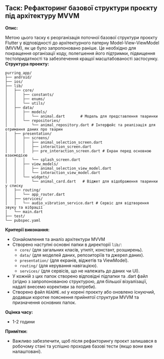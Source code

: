 ## Таск: Рефакторинг базової структури проєкту під архітектуру MVVM

**Опис:**

Метою цього таску є реорганізація поточної базової структури проєкту Flutter у відповідності до архітектурного патерну Model-View-ViewModel (MVVM), як це було запропоновано раніше. Це необхідно для покращення організації коду, полегшення його підтримки, підвищення тестопридатності та забезпечення кращої масштабованості застосунку.
**Структура проекту:**
```
purring_app/
├── android/
├── ios/
├── lib/
│   ├── core/
│   │   ├── constants/
│   │   ├── enums/
│   │   └── utils/
│   ├── data/
│   │   ├── models/
│   │   │   └── animal.dart       # Модель для представлення тваринки
│   │   └── repositories/
│   │       └── animal_repository.dart # Інтерфейс та реалізація для отримання даних про тварин
│   ├── presentation/
│   │   ├── screens/
│   │   │   ├── animal_selection_screen.dart
│   │   │   ├── interaction_screen.dart
│   │   │   ├── pre_interaction_screen.dart # Екран перед основною взаємодією
│   │   │   └── splash_screen.dart
│   │   ├── view_models/
│   │   │   ├── animal_selection_view_model.dart
│   │   │   └── interaction_view_model.dart
│   │   └── widgets/
│   │       └── animal_card.dart   # Віджет для відображення тваринки у списку
│   ├── routing/
│   │   └── app_router.dart
│   ├── services/
│   │   └── audio_vibration_service.dart # Сервіс для відтворення звуку та вібрації
│   └── main.dart
├── test/
└── pubspec.yaml
```

**Критерії виконання:**

* Ознайомлення та аналіз архітектури MVVM
* Створено наступні основні папки в директорії `lib/`:
    * `core/` (для загальних класів, утиліт, констант, розширень).
    * `data/` (для моделей даних, репозиторіїв та джерел даних).
    * `presentation/` (для екранів, віджетів та ViewModel).
    * `routing/` (для керування навігацією).
    * `services/` (для сервісів, що не належать до даних чи UI).
* У кожній з цих папок створено відповідні підпапки та .dart файл (згідно з запропонованою структурою, для більшої візуалізації, надалі внесемо корективи за потреби).
* Створено файл `README.md` у корені проєкту або оновлено існуючий, додавши коротке пояснення прийнятої структури MVVM та призначення основних папок.

**Оцінка часу:**

* 1-2 години

**Примітки:**

* Важливо забезпечити, щоб після рефакторингу проєкт залишався в робочому стані та успішно проходив базові тести (якщо вони вже налаштовані).
